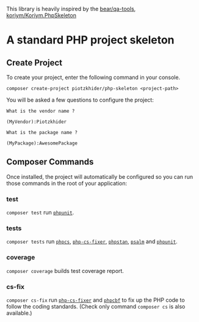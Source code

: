 This library is heavily inspired by the [bear/qa-tools](https://github.com/bearsunday/BEAR.QATools), [koriym/Koriym.PhpSkeleton](https://github.com/koriym/Koriym.PhpSkeleton)

# A standard PHP project skeleton

## Create Project
   
To create your project, enter the following command in your console.    

```
composer create-project piotzkhider/php-skeleton <project-path>
```

You will be asked a few questions to configure the project:

```
What is the vendor name ?

(MyVendor):Piotzkhider

What is the package name ?

(MyPackage):AwesomePackage
```

## Composer Commands

Once installed, the project will automatically be configured so you can run those commands in the root of your application:

### test

`composer test` run [`phpunit`](https://github.com/sebastianbergmann/phpunit).

### tests

`composer tests` run [`phpcs`](https://github.com/squizlabs/PHP_CodeSniffer), [`php-cs-fixer`](https://github.com/FriendsOfPHP/PHP-CS-Fixer), [`phpstan`](https://github.com/phpstan/phpstan), [`psalm`](https://github.com/vimeo/psalm) and [`phpunit`](https://github.com/sebastianbergmann/phpunit). 

### coverage

`composer coverage` builds test coverage report.

### cs-fix

`composer cs-fix` run [`php-cs-fixer`](https://github.com/FriendsOfPHP/PHP-CS-Fixer) and [`phpcbf`](https://github.com/squizlabs/PHP_CodeSniffer/wiki/Fixing-Errors-Automatically) to fix up the PHP code to follow the coding standards. (Check only command `composer cs` is also available.)
